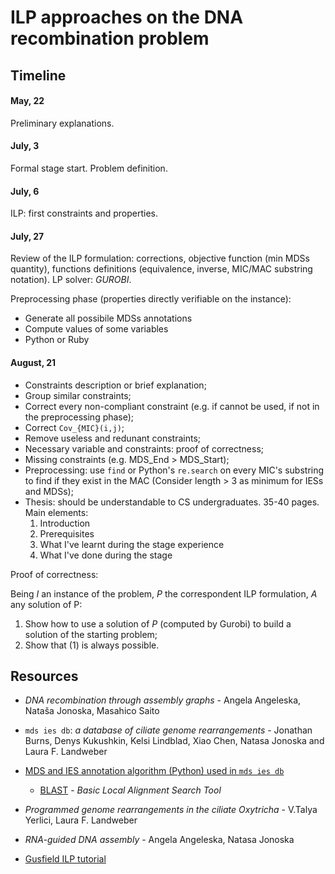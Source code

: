 # ILP approaches on the DNA recombination problem

## Timeline

#### May, 22
Preliminary explanations.

#### July, 3
Formal stage start. Problem definition.

#### July, 6
ILP: first constraints and properties.

#### July, 27
Review of the ILP formulation: corrections, objective function (min MDSs quantity), functions definitions (equivalence, inverse, MIC/MAC substring notation). LP solver: *GUROBI*.

Preprocessing phase (properties directly verifiable on the instance):

- Generate all possibile MDSs annotations
- Compute values of some variables
- Python or Ruby

#### August, 21

- Constraints description or brief explanation;
- Group similar constraints;
- Correct every non-compliant constraint (e.g. if cannot be used, if not in the preprocessing phase);
- Correct `Cov_{MIC}(i,j)`;
- Remove useless and redunant constraints;
- Necessary variable and constraints: proof of correctness;
- Missing constraints (e.g. MDS_End > MDS_Start);
- Preprocessing: use `find` or Python's `re.search` on every MIC's substring to find if they exist in the MAC (Consider length > 3 as minimum for IESs and MDSs);
- Thesis: should be understandable to CS undergraduates. 35-40 pages. Main elements:
    1. Introduction
    2. Prerequisites
    3. What I've learnt during the stage experience
    4. What I've done during the stage

Proof of correctness:

Being *I* an instance of the problem, *P* the correspondent ILP formulation, *A* any solution of P:

1. Show how to use a solution of *P* (computed by Gurobi) to build a solution of the starting problem;
2. Show that (1) is always possible.

## Resources

- *DNA recombination through assembly graphs* - Angela Angeleska, Nataša Jonoska, Masahico Saito
- `mds ies db`: *a database of ciliate genome rearrangements* - Jonathan Burns, Denys Kukushkin, Kelsi Lindblad, Xiao Chen, Natasa Jonoska and Laura F. Landweber
- [MDS and IES annotation algorithm (Python) used in `mds ies db`](http://knot.math.usf.edu/midas/algorithm.html)
    - [BLAST](https://blast.ncbi.nlm.nih.gov/Blast.cgi) - *Basic Local Alignment Search Tool*

- *Programmed genome rearrangements in the ciliate Oxytricha* - V.Talya Yerlici, Laura F. Landweber
- *RNA-guided DNA assembly* - Angela Angeleska, Natasa Jonoska
- [Gusfield ILP tutorial](http://csiflabs.cs.ucdavis.edu/~gusfield/tutorial.pdf)
